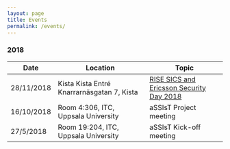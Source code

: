 ```yaml
---
layout: page
title: Events
permalink: /events/
---
```


### 2018

| Date      | Location                                   | Topic                                                        |
|-----------|--------------------------------------------|--------------------------------------------------------------|
|28/11/2018 | Kista Kista Entré Knarrarnäsgatan 7, Kista | [RISE SICS and Ericsson Security Day 2018][RISESECDAY2018]   |
|16/10/2018 | Room 4:306, ITC, Uppsala University        |  aSSIsT Project meeting |
|27/5/2018 | Room 19:204, ITC, Uppsala University        |  aSSIsT Kick-off meeting |

[RISESECDAY2018]: https://www.swedishict.se/events/rise-sics-and-ericsson-security-day-2018

